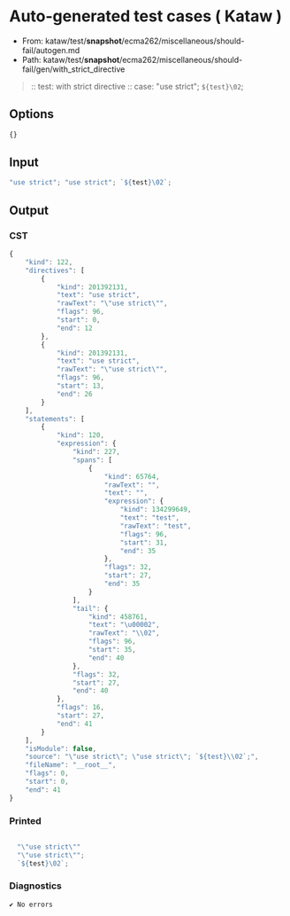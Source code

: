# Auto-generated test cases ( Kataw )
- From: kataw/test/__snapshot__/ecma262/miscellaneous/should-fail/autogen.md
- Path: kataw/test/__snapshot__/ecma262/miscellaneous/should-fail/gen/with_strict_directive
> :: test: with strict directive
> :: case: "use strict"; `${test}\02`;
## Options

`````js
{}
`````
## Input

`````js
"use strict"; "use strict"; `${test}\02`;
`````
## Output

### CST

```javascript
{
    "kind": 122,
    "directives": [
        {
            "kind": 201392131,
            "text": "use strict",
            "rawText": "\"use strict\"",
            "flags": 96,
            "start": 0,
            "end": 12
        },
        {
            "kind": 201392131,
            "text": "use strict",
            "rawText": "\"use strict\"",
            "flags": 96,
            "start": 13,
            "end": 26
        }
    ],
    "statements": [
        {
            "kind": 120,
            "expression": {
                "kind": 227,
                "spans": [
                    {
                        "kind": 65764,
                        "rawText": "",
                        "text": "",
                        "expression": {
                            "kind": 134299649,
                            "text": "test",
                            "rawText": "test",
                            "flags": 96,
                            "start": 31,
                            "end": 35
                        },
                        "flags": 32,
                        "start": 27,
                        "end": 35
                    }
                ],
                "tail": {
                    "kind": 458761,
                    "text": "\u00002",
                    "rawText": "\\02",
                    "flags": 96,
                    "start": 35,
                    "end": 40
                },
                "flags": 32,
                "start": 27,
                "end": 40
            },
            "flags": 16,
            "start": 27,
            "end": 41
        }
    ],
    "isModule": false,
    "source": "\"use strict\"; \"use strict\"; `${test}\\02`;",
    "fileName": "__root__",
    "flags": 0,
    "start": 0,
    "end": 41
}
```

### Printed

```javascript

  "\"use strict\""
  "\"use strict\"";
  `${test}\02`;

```

### Diagnostics

```javascript
✔ No errors
```

